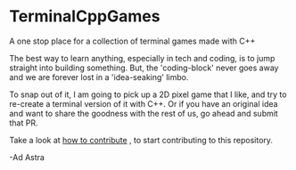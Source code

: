 # TerminalCppGames
A one stop place for a collection of terminal games made with C++

The best way to learn anything, especially in tech and coding, is to jump straight into building something. But, the 'coding-block' never goes away and we are forever lost in a 'idea-seaking' limbo.

To snap out of it, I am going to pick up a 2D pixel game that I like, and try to re-create a terminal version of it with C++. Or if you have an original idea and want to share the goodness with the rest of us, go ahead and submit that PR.

Take a look at [how to contribute](https://github.com/Druffl3/TerminalCppGames/blob/main/CONTRIBUTING.md) , to start contributing to this repository.

-Ad Astra
